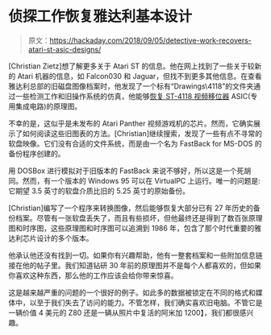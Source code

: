 # 侦探工作恢复雅达利基本设计

> 原文：<https://hackaday.com/2018/09/05/detective-work-recovers-atari-st-asic-designs/>

[Christian Zietz]想了解更多关于 Atari ST 的信息。他在网上找到了一些关于较新的 Atari 机器的信息，如 Falcon030 和 Jaguar，但找不到更多其他信息。在查看雅达利总部的旧磁盘图像档案时，他发现了一个标有“Drawings\4118”的文件夹通过一些检测工作和旧操作系统的仿真，他能够[恢复 ST-4118 视频移位器](https://www.chzsoft.de/asic-web/) ASIC(专用集成电路)的原理图。

不幸的是，这似乎是未发布的 Atari Panther 视频游戏机的芯片。然而，它确实展示了如何阅读这些旧图表的方法。[Christian]继续搜索，发现了一些有点不寻常的软盘映像。它们没有合适的文件系统，而是由一个名为 FastBack for MS-DOS 的备份程序创建的。

用 DOSBox 进行模拟对于旧版本的 FastBack 来说不够好，所以这是一个死胡同。然而，有一个版本的 Windows 95 可以在 VirtualPC 上运行。唯一的问题是:它期望 3.5 英寸的软盘介质比旧的 5.25 英寸的原始备份。

[Christian]编写了一个程序来转换图像，然后能够恢复大部分已有 27 年历史的备份档案。尽管有一张软盘丢失了，而且有些损坏，但他最终还是得到了数百张原理图和时序图，这些原理图和时序图可以追溯到 1986 年，包含了那个时代重要的雅达利芯片设计的多个版本。

他承认他还没有找到一切。如果你有兴趣帮助，他有一整套档案和一些附加信息链接在他的帖子里。我们知道钻研 30 年前的原理图并不是每个人都喜欢的，但如果你喜欢这种东西，那么他的工作应该会给你带来惊喜。

这是越来越严重的问题的一个很好的例子。如此多的数据被锁定在不同的格式和媒体中，以至于我们失去了访问的能力。不管怎样，我们确实喜欢旧电脑。不管它是一辆价值 4 美元的 Z80 还是一辆从照片中复活的阿米加 1200】，我们都很感兴趣。